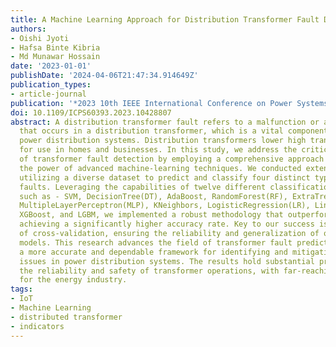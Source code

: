 ```yaml
---
title: A Machine Learning Approach for Distribution Transformer Fault Detection
authors:
- Oishi Jyoti
- Hafsa Binte Kibria
- Md Munawar Hossain
date: '2023-01-01'
publishDate: '2024-04-06T21:47:34.914649Z'
publication_types:
- article-journal
publication: '*2023 10th IEEE International Conference on Power Systems, ICPS 2023*'
doi: 10.1109/ICPS60393.2023.10428807
abstract: A distribution transformer fault refers to a malfunction or abnormal condition
  that occurs in a distribution transformer, which is a vital component in electrical
  power distribution systems. Distribution transformers lower high transmission voltage
  for use in homes and businesses. In this study, we address the critical challenge
  of transformer fault detection by employing a comprehensive approach that harnesses
  the power of advanced machine-learning techniques. We conducted extensive experiments
  utilizing a diverse dataset to predict and classify four distinct types of transformer
  faults. Leveraging the capabilities of twelve different classification algorithms,
  such as - SVM, DecisionTree(DT), AdaBoost, RandomForest(RF), ExtraTrees(ET), GradientBoosting(GB),
  MultipleLayerPerceptron(MLP), KNeighbors, LogisticRegression(LR), LinearDiscriminantAnalysis,
  XGBoost, and LGBM, we implemented a robust methodology that outperformed prior results,
  achieving a significantly higher accuracy rate. Key to our success is the integration
  of cross-validation, ensuring the reliability and generalization of our predictive
  models. This research advances the field of transformer fault prediction, offering
  a more accurate and dependable framework for identifying and mitigating critical
  issues in power distribution systems. The results hold substantial promise for enhancing
  the reliability and safety of transformer operations, with far-reaching implications
  for the energy industry.
tags:
- IoT
- Machine Learning
- distributed transformer
- indicators
---
```

